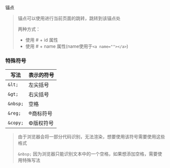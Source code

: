 

锚点

>  锚点可以使用进行当前页面的跳转，跳转到该锚点处
>
>  两种方式：
>
>  - 使用 # + id 属性
>  - 使用 # + name 属性(name使用于`<a name=""></a>`)

### 特殊符号

| 写法     | 表示的符号     |
| -------- | -------------- |
| `&lt;`   | 左尖括号       |
| `&gt;`   | 右尖括号       |
| `&nbsp;` | 空格           |
| `&reg;`  | &reg;商标符号  |
| `&copy;` | &copy;版权符号 |

>  由于浏览器会将一部分代码识别，无法渲染，想要使用该符号需要使用这些格式
>
>  `&nbsp;` 因为浏览器只能识别文本中的一个空格，如果想添加空格，需要使用特殊写法